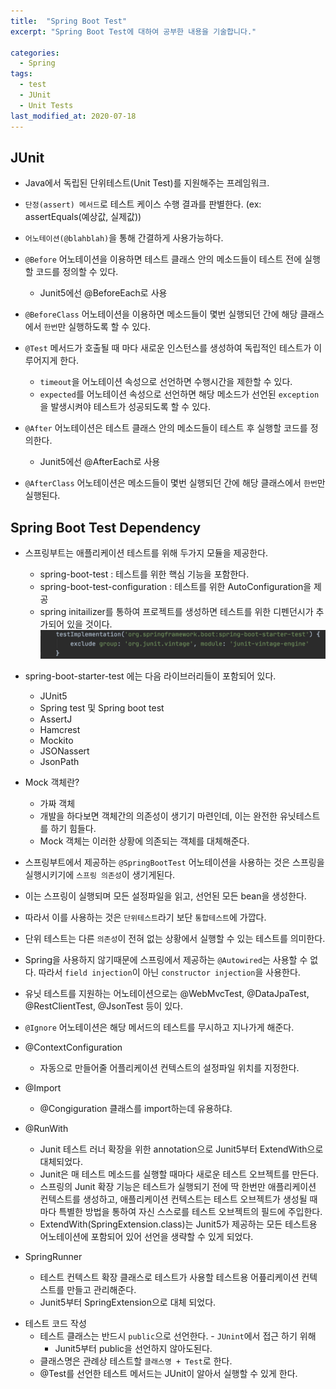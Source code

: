 ```yaml
---
title:  "Spring Boot Test"
excerpt: "Spring Boot Test에 대하여 공부한 내용을 기술합니다."

categories:
  - Spring
tags:
  - test
  - JUnit
  - Unit Tests
last_modified_at: 2020-07-18
---
```


## JUnit
- Java에서 독립된 단위테스트(Unit Test)를 지원해주는 프레임워크.
- `단정(assert) 메서드`로 테스트 케이스 수행 결과를 판별한다.
(ex: assertEquals(예상값, 실제값))
- `어노테이션(@blahblah)`을 통해 간결하게 사용가능하다.

- `@Before` 어노테이션을 이용하면 테스트 클래스 안의 메소드들이 테스트 전에 실행할 코드를 정의할 수 있다.
  * Junit5에선 @BeforeEach로 사용
- `@BeforeClass` 어노테이션을 이용하면 메소드들이 몇번 실행되던 간에 해당 클래스에서 `한번`만 실행하도록 할 수 있다.

- `@Test` 메서드가 호출될 때 마다 새로운 인스턴스를 생성하여 독립적인 테스트가 이루어지게 한다. 
  * `timeout`을 어노테이션 속성으로 선언하면 수행시간을 제한할 수 있다.
  * `expected`를 어노테이션 속성으로 선언하면 해당 메소드가 선언된 `exception`을 발생시켜야 테스트가 성공되도록 할 수 있다.

- `@After` 어노테이션은 테스트 클래스 안의 메소드들이 테스트 후 실행할 코드를 정의한다.
  * Junit5에선 @AfterEach로 사용
- `@AfterClass` 어노테이션은 메소드들이 몇번 실행되던 간에 해당 클래스에서 `한번`만 실행된다.

## Spring Boot Test Dependency
- 스프링부트는 애플리케이션 테스트를 위해 두가지 모듈을 제공한다.
  * spring-boot-test : 테스트를 위한 핵심 기능을 포함한다.
  * spring-boot-test-configuration : 테스트를 위한 AutoConfiguration을 제공
  * spring initailizer를 통하여 프로젝트를 생성하면 테스트를 위한 디펜던시가 추가되어 있을 것이다.
 ![1](/assets/images/spring-boot-test.png)

- spring-boot-starter-test 에는 다음 라이브러리들이 포함되어 있다.
  * JUnit5
  * Spring test 및 Spring boot test
  * AssertJ
  * Hamcrest
  * Mockito
  * JSONassert
  * JsonPath

* Mock 객체란?
  * 가짜 객체
  * 개발을 하다보면 객체간의 의존성이 생기기 마련인데, 이는 완전한 유닛테스트를 하기 힘들다.
  * Mock 객체는 이러한 상황에 의존되는 객체를 대체해준다.

* 스프링부트에서 제공하는 `@SpringBootTest` 어노테이션을 사용하는 것은 스프링을 실행시키기에 `스프링 의존성`이 생기게된다. 
* 이는 스프링이 실행되며 모든 설정파일을 읽고, 선언된 모든 bean을 생성한다.
* 따라서 이를 사용하는 것은 `단위테스트`라기 보단 `통합테스트`에 가깝다.

* 단위 테스트는 다른 `의존성`이 전혀 없는 상황에서 실행할 수 있는 테스트를 의미한다.
* Spring을 사용하지 않기때문에 스프링에서 제공하는 `@Autowired`는 사용할 수 없다. 따라서 `field injection`이 아닌 `constructor injection`을 사용한다.
* 유닛 테스트를 지원하는 어노테이션으로는 @WebMvcTest, @DataJpaTest, @RestClientTest, @JsonTest 등이 있다.

* `@Ignore` 어노테이션은 해당 메서드의 테스트를 무시하고 지나가게 해준다.

* @ContextConfiguration
  * 자동으로 만들어줄 어플리케이션 컨텍스트의 설정파일 위치를 지정한다.
* @Import
  * @Congiguration 클래스를 import하는데 유용하댜.

* @RunWith 
  * Junit 테스트 러너 확장을 위한 annotation으로 Junit5부터 ExtendWith으로 대체되었다.
  * Junit은 매 테스트 메소드를 실행할 때마다 새로운 테스트 오브젝트를 만든다.
  * 스프링의 Junit 확장 기능은 테스트가 실행되기 전에 딱 한번만 애플리케이션 컨텍스트를 생성하고, 애플리케이션 컨텍스트는 테스트 오브젝트가 생성될 때마다 특별한 방법을 통하여 자신 스스로를 테스트 오브젝트의 필드에 주입한다.
  * ExtendWith(SpringExtension.class)는 Junit5가 제공하는 모든 테스트용 어노테이션에 포함되어 있어 선언을 생략할 수 있게 되었다.
* SpringRunner
  * 테스트 컨텍스트 확장 클래스로 테스트가 사용할 테스트용 어픞리케이션 컨텍스트를 만들고 관리해준다.
  * Junit5부터 SpringExtension으로 대체 되었다.
  
- 테스트 코드 작성
  * 테스트 클래스는 반드시 `public`으로 선언한다. - `JUnint`에서 접근 하기 위해
      * Junit5부터 public을 선언하지 않아도된다.
  * 클래스명은 관례상 테스트할 `클래스명 + Test`로 한다.
  * @Test를 선언한 테스트 메서드는 JUnit이 알아서 실행할 수 있게 한다.